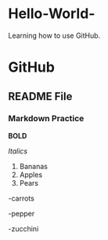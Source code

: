# Hello-World-
Learning how to use GitHub.

# GitHub
## README File
### Markdown Practice

**BOLD**

*Italics*

1. Bananas
2. Apples
3. Pears
   
-carrots

-pepper

-zucchini

